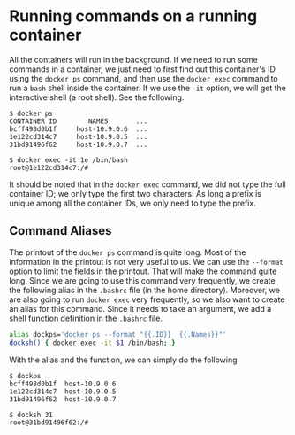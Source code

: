 # Running commands on a running container

All the containers will run in the background. If we need
to run some commands in a container, we just need to first
find out this container's ID using the `docker ps`
command, and then use the `docker exec` command to
run a `bash` shell inside the container. If we use
the `-it` option, we will get the interactive
shell (a root shell). See the following.

``` shell
$ docker ps
CONTAINER ID        NAMES       ...
bcff498d0b1f     host-10.9.0.6  ...
1e122cd314c7     host-10.9.0.5  ...
31bd91496f62     host-10.9.0.7  ...

$ docker exec -it 1e /bin/bash
root@1e122cd314c7:/#
```

It should be noted that in the `docker exec` command,
we did not type the full container ID; we only type the
first two characters. As long a prefix is unique among
all the container IDs, we only need to type the prefix.


## Command Aliases

The printout of the `docker ps` command is quite long. Most
of the information in the printout is not very useful to us.
We can use the `--format` option to limit the fields
in the printout. That will make the command quite long. Since
we are going to use this command very frequently, we
create the following alias in the `.bashrc` file (in the
home directory). Moreover, we are also going to run
`docker exec` very frequently, so we also want to create an alias for
this command. Since it needs to take an argument, we
add a shell function definition in the `.bashrc` file.

``` bash
alias dockps='docker ps --format "{{.ID}}  {{.Names}}"'
docksh() { docker exec -it $1 /bin/bash; }
```

With the alias and the function, we can simply do the following

``` shell
$ dockps
bcff498d0b1f  host-10.9.0.6
1e122cd314c7  host-10.9.0.5
31bd91496f62  host-10.9.0.7

$ docksh 31
root@31bd91496f62:/#
```
